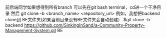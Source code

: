 前后端同学如果想得到所有branch
可以先在git bash terminal，cd进一个干净目录
然后
git clone -b <branch_name> <repository_url> <foldername>
例如，我想把backend clone到 BE文件夹(如果当前目录没有BE文件夹会自动创建）
$git clone -b backend https://github.com/SinkingInSand/a-Community-Property-Management-System.git BE
